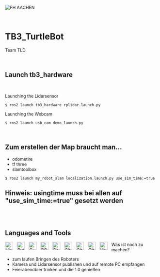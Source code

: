 ![FH AACHEN](https://www.testa-fid.de/upload/mediapool/Kunden/FH-Aachen.jpg)

<br />

# TB3_TurtleBot
Team TLD 

<br />

## Launch tb3_hardware
<br />

Launching the Lidarsensor 
```
$ ros2 launch tb3_hardware rplidar.launch.py
```

Launching the Webcam
```
$ ros2 launch usb_cam demo_launch.py
```

<br />


## Zum erstellen der Map braucht man...
- odometire
- tf three
- slamtoolbox
```
$ ros2 launch my_robot_slam localization.launch.py use_sim_time:=true
```
## Hinweis: usingtime muss bei allen auf **"use_sim_time:=true"** gesetzt werden

<br />
<br />

## Languages and Tools

<img align="left" alt="Visual Studio Code" width="26px" src="https://cdn.jsdelivr.net/gh/devicons/devicon/icons/vscode/vscode-original.svg" style="padding-right:10px;" />
<img align="left" alt="Python" width="26px" src="https://www.inovex.de/wp-content/uploads/2021/04/training-python.png" style="padding-right:10px;" />
<img align="left" alt="C++" width="26px" src="https://www.vectorsoft.de/wp-content/uploads/2019/10/C_API.png" style="padding-right:10px;" />
<img align="left" alt="ROS" width="26px" src="https://picknik.ai/assets/images/blog_posts/ROS2/ros2.png" style="padding-right:10px;" />
<img align="left" alt="Gazebo" width="26px" src="https://upload.wikimedia.org/wikipedia/en/5/5e/Gazebo_logo_without_text.svg" style="padding-right:10px;" />
<img align="left" alt="GitLab" width="26px" src="https://iffmd.fz-juelich.de/uploads/upload_44b1fe64823271caf566fc904ad5e5f2.png" style="padding-right:10px;" />
<img align="left" alt="Git" width="26px" src="https://cdn.jsdelivr.net/gh/devicons/devicon/icons/git/git-original.svg" style="padding-right:10px;" />
<img align="left" alt="GitHub" width="26px" src="https://user-images.githubusercontent.com/3369400/139448065-39a229ba-4b06-434b-bc67-616e2ed80c8f.png" style="padding-right:10px;" />
<img align="left" alt="Ubuntu" width="26px" src="https://upload.wikimedia.org/wikipedia/commons/thumb/a/ab/Logo-ubuntu_cof-orange-hex.svg/1200px-Logo-ubuntu_cof-orange-hex.svg.png" style="padding-right:10px;


<br />
<br />


## Was ist noch zu machen?

- zum laufen Bringen des Roboters
- Kamera und Lidarsensor publishen und auf remote PC empfangen
- Feierabendbier trinken und die 1.0 genießen